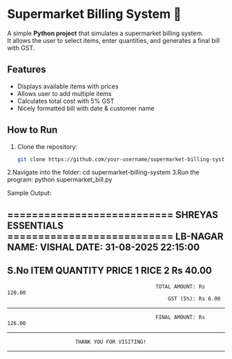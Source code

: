 # Supermarket Billing System 🛒

A simple **Python project** that simulates a supermarket billing system.  
It allows the user to select items, enter quantities, and generates a final bill with GST.

## Features
- Displays available items with prices
- Allows user to add multiple items
- Calculates total cost with 5% GST
- Nicely formatted bill with date & customer name

## How to Run
1. Clone the repository:
   ```bash
   git clone https://github.com/your-username/supermarket-billing-system.git
2.Navigate into the folder:
  cd supermarket-billing-system
3.Run the program:
  python supermarket_bill.py

Sample Output:

=========================== SHREYAS ESSENTIALS ===========================
                                LB-NAGAR
NAME: VISHAL                                     DATE: 31-08-2025 22:15:00
--------------------------------------------------------------------------
S.No   ITEM                 QUANTITY                                 PRICE
1      RICE                    2                                  Rs 40.00
---------------------------------------------------------------------------
                                                    TOTAL AMOUNT: Rs 120.00
                                                        GST (5%): Rs 6.00
---------------------------------------------------------------------------
                                                    FINAL AMOUNT: Rs 126.00
---------------------------------------------------------------------------
                          THANK YOU FOR VISITING!
---------------------------------------------------------------------------
